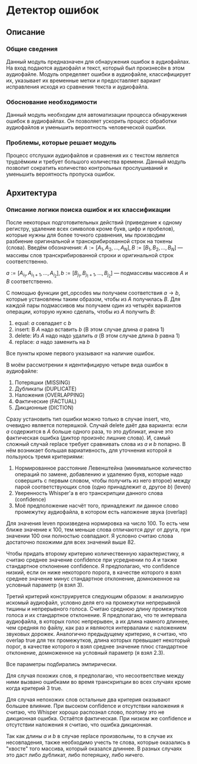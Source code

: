 # Детектор ошибок

## Описание

### Общие сведения

Данный модуль предназначен для обнаружения ошибок в аудиофайлах. На вход подаются аудиофайл и текст, который был произнесён
в этом аудиофайле. Модуль определяет ошибки в аудиофайле, классифицирует их, указывает их временные метки и предоставляет
вариант исправления исходя из сравнения текста и аудиофайла.

### Обоснование необходимости

Данный модуль необходим для автоматизации процесса обнаружения ошибок в аудиофайлах. Он позволяет ускорить процесс обработки
аудиофайлов и уменьшить вероятность человеческой ошибки.

### Проблемы, которые решает модуль

Процесс отслушки аудиофайлов и сравнения их с текстом является трудоёмким и требует большого количества времени.
Данный модуль позволит сократить количество контрольных прослушиваний и уменьшить вероятность пропуска ошибок.

## Архитектура



### Описание логики поиска ошибок и их классификации

После некоторых подготовительных действий (приведение к одному регистру, удаление всех символов кроме букв, цифр и пробелов), которые нужны для более точного сравнения, мы производим разбиение оригинальной и транскрибированной строк на токены (слова). Введём обозначения:
$A := [A_1, A_2, …, A_N], B := [B_1, B_2, ..., B_N]$ — массивы слов транскрибированной строки и оригинальной строк соответственно.

$a := [A_{i_1}, A_{i_1+1}, …, A_{i_2}], b := [B_{j_1}, B_{j_1+1}, …, B_{j_2}]$ — подмассивы массивов $A$ и $B$  соответственно.

С помощью функции get_opcodes мы получаем соответствия $а \rightarrow b$, которые установлены таким образом, чтобы из $A$ получилась $B$. Для каждой пары подмассивов мы получаем один из четырёх вариантов операции, которую нужно сделать, чтобы из $A$ получить $B$:
1. equal: $a$ совпадает с $b$
2. insert: В $A$ надо вставить $b$ (В этом случае длина $a$ равна 1)
3. delete: Из $A$ надо надо удалить $a$ (В этом случае длина $b$ равна 1)
4. replace: $a$ надо заменить на $b$

Все пункты кроме первого указывают на наличие ошибок.

В моём рассмотрении я идентифицирую четыре вида ошибок в аудиофайле:
1. Потеряшки (MISSING)
2. Дубликаты (DUPLICATE)
3. Наложения (OVERLAPPING)
4. Фактические (FACTUAL)
5. Дикционные (DICTION)

Сразу установить тип ошибки можно только в случае insert, что, очевидно является потеряшкой. Случай delete даёт два варианта: если $a$ содержится в $A$ больше одного раза, то это дубликат, иначе это фактическая ошибка (диктор произнёс лишние слова). И, самый сложный случай replace требует сравнивать слова из $a$ и $b$ попарно. В нём возникает большая вариативность, для уточнения которой я пользуюсь тремя критериями:
1. Нормированное расстояние Левенштейна (минимальное количество операций по замене, добавлению и удалению букв, которые надо совершить с первым словом, чтобы получить из него второе) между парой соответствующих слов (одно принадлежит $a$, другое $b$) (leven)
2. Уверенность Whisper'а в его транскрипции данного слова (confidence)
3. Моё предположение насчёт того, принадлежит ли данное слово промежутку аудиофайла, в котором есть наложение звука (overlap)

Для значения leven произведена нормировка на число 100. То есть чем ближе значение к 100, тем меньше слова отличаются друг от друга, при значении 100 они полностью совпадают. Я условно считаю слова достаточно похожими для всех значений выше 82.

Чтобы придать второму критерию количественную характеристику, я считаю среднее значение confidence при усреднении по $A$ и также стандартное отклонение confidence. Я предполагаю, что confidence низкий, если он ниже некоторого порога, в качестве которого я взял среднее значение минус стандартное отклонение, домноженное на условный параметр (я взял 3).

Третий критерий конструируется следующим образом: я анализирую искомый аудиофайл, условно деля его на промежутки непрерывной тишины и непрерывного голоса. Считаю среднюю длину промежутков голоса и их стандартное отклонение. Я предполагаю, что те интервала аудиофайла, в которых голос непрерывен, а их длина намного длиннее, чем средняя по файлу, как раз и являются интервалами с наложением звуковых дорожек. Аналогично предыдущему критерию, я считаю, что overlap true для тех промежутков, длина которых превышает некоторый порог, в качестве которого я взял среднее значение плюс стандартное отклонение, домноженное на условный параметр (я взял 2.3).

Все параметры подбирались эмпирически.

Для случая похожих слов, я предполагаю, что несоответствие между ними вызвано ошибками во время транскрипции во всех случаях кроме когда критерий 3 true.

Для случая непохожих  слов остальные два критерия оказывают большее влияние. При высоком confidence и отсутствии наложения я считаю, что Whisper хорошо распознал слово, поэтому это не дикционная ошибка. Остаётся фактическая. При низком же confidence и отсутствии наложения я считаю, что ошибка дикционная.

Так как длины $a$ и $b$ в случае replace произвольны, то в случае их несовпадения, также необходимо учесть те слова, которые оказались в "хвосте" того массива, который оказался длиннее. В разных случаях это даст либо дубликат, либо потеряшку, либо ничего.
